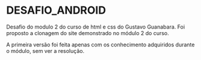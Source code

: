 # DESAFIO_ANDROID


Desafio do modulo 2 do curso de html e css do Gustavo Guanabara.
Foi proposto a clonagem do site demonstrado no módulo 2 do curso.

A primeira versão foi feita apenas com os conhecimento adquiridos durante o módulo, sem ver a resolução.
